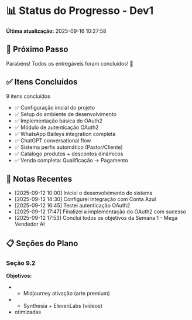 # 📊 Status do Progresso - Dev1

**Última atualização:** 2025-09-16 10:27:58

## 🎯 Próximo Passo
Parabéns! Todos os entregáveis foram concluídos! 🎉

## ✅ Itens Concluídos
9 itens concluídos

- ✅ Configuração inicial do projeto
- ✅ Setup do ambiente de desenvolvimento
- ✅ Implementação básica do OAuth2
- ✅ Módulo de autenticação OAuth2
- ✅ WhatsApp Baileys integration completa
- ✅ ChatGPT conversational flow
- ✅ Sistema perfis automático (Pastor/Cliente)
- ✅ Catálogo produtos + descontos dinâmicos
- ✅ Venda completa: Qualificação → Pagamento

## 📝 Notas Recentes
- [2025-09-12 10:00] Iniciei o desenvolvimento do sistema
- [2025-09-12 14:30] Configurei integração com Conta Azul
- [2025-09-12 16:45] Testei autenticação OAuth2
- [2025-09-12 17:47] Finalizei a implementação do OAuth2 com sucesso
- [2025-09-12 17:53] Concluí todos os objetivos da Semana 1 - Mega Vendedor AI

## 📋 Seções do Plano
### Seção 9.2
**Objetivos:**
- - Midjourney ativação (arte premium)
- - Synthesia + ElevenLabs (vídeos)
- otimizadas

